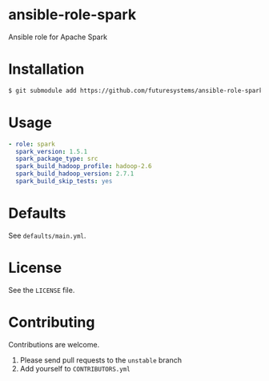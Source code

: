 # ansible-role-spark
Ansible role for Apache Spark

# Installation

```bash
$ git submodule add https://github.com/futuresystems/ansible-role-spark.git roles/spark
```

# Usage

```yaml
- role: spark
  spark_version: 1.5.1
  spark_package_type: src
  spark_build_hadoop_profile: hadoop-2.6
  spark_build_hadoop_version: 2.7.1
  spark_build_skip_tests: yes
```


# Defaults

See `defaults/main.yml`.


# License

See the `LICENSE` file.


# Contributing

Contributions are welcome.

1. Please send pull requests to the `unstable` branch
2. Add yourself to `CONTRIBUTORS.yml`
